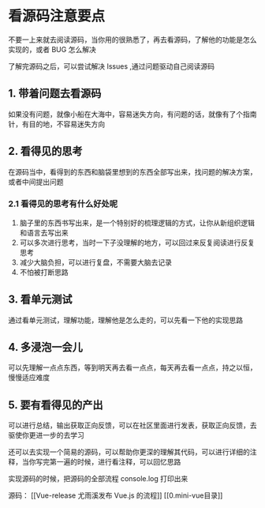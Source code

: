 # 看源码注意要点
不要一上来就去阅读源码，当你用的很熟悉了，再去看源码，了解他的功能是怎么实现的，或者 BUG 怎么解决

了解完源码之后，可以尝试解决 Issues ,通过问题驱动自己阅读源码

## 1. 带着问题去看源码
如果没有问题，就像小船在大海中，容易迷失方向，有问题的话，就像有了个指南针，有目的地，不容易迷失方向
## 2. 看得见的思考
在源码当中，看得到的东西和脑袋里想到的东西全部写出来，找问题的解决方案，或者中间提出问题

### 2.1 看得见的思考有什么好处呢
1. 脑子里的东西书写出来，是一个特别好的梳理逻辑的方式，让你从新组织逻辑和语言去写出来
2. 可以多次进行思考，当时一下子没理解的地方，可以回过来反复阅读进行反复思考
3. 减少大脑负担，可以进行复盘，不需要大脑去记录
4. 不怕被打断思路
## 3. 看单元测试
通过看单元测试，理解功能，理解他是怎么走的，可以先看一下他的实现思路

## 4. 多浸泡一会儿
可以先理解一点点东西，等到明天再去看一点点，每天再去看一点点，持之以恒，慢慢适应难度
## 5. 要有看得见的产出
可以进行总结，输出获取正向反馈，可以在社区里面进行发表，获取正向反馈，去驱使你更进一步的去学习

还可以去实现一个简易的源码，可以帮助你更深的理解其代码，可以进行详细的注释，当你写完第一遍的时候，进行看注释，可以回忆思路

实现源码的时候，把源码的全部流程 console.log 打印出来

源码：
[[Vue-release 尤雨溪发布 Vue.js 的流程]]
[[0.mini-vue目录]]

